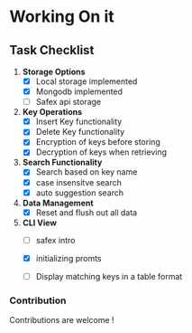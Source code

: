
# Working On it 


## Task Checklist

1. **Storage Options**
    - [x] Local storage implemented
    - [x] Mongodb implemented 
    - [ ] Safex api storage

2. **Key Operations**
    - [x] Insert Key functionality
    - [x] Delete Key functionality
    - [x] Encryption of keys before storing
    - [x] Decryption of keys when retrieving

3. **Search Functionality**
    - [x] Search based on key name
    - [x] case insensitve search
    - [x] auto suggestion search

4. **Data Management**
    - [x] Reset and flush out all data 

5. **CLI View**
    - [ ] safex intro
    - [x] initializing promts
    - [ ] Display matching keys in a table format


### Contribution
 Contributions are welcome !

